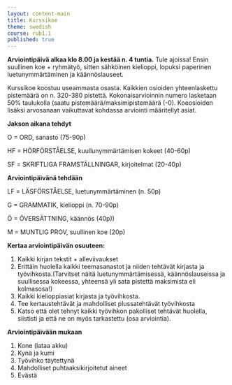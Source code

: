 ```yaml
---
layout: content-main
title: Kurssikoe
theme: swedish
course: rub1.1
published: true
---
```

**Arviointipäivä alkaa klo 8.00 ja kestää n. 4 tuntia.** Tule ajoissa! Ensin suullinen koe + ryhmätyö, sitten sähköinen kielioppi, lopuksi paperinen luetunymmärtäminen ja käännöslauseet. 

Kurssikoe koostuu useammasta osasta. Kaikkien osioiden yhteenlaskettu pistemäärä on n. 320-380 pistettä. Kokonaisarvioinnin numero lasketaan 50% taulukolla (saatu pistemäärä/maksimipistemäärä (-0). Koeosioiden lisäksi arvosanaan vaikuttavat kohdassa arviointi määritellyt asiat. 

**Jakson aikana tehdyt**

O = ORD, sanasto (75-90p)

HF = HÖRFÖRSTÅELSE, kuullunymmärtämisen kokeet (40-60p)

SF = SKRIFTLIGA FRAMSTÄLLNINGAR, kirjoitelmat (20-40p)

**Arviointipäivänä tehdään**

LF = LÄSFÖRSTÅELSE, luetunymmärtäminen (n. 50p)

G = GRAMMATIK, kielioppi (n. 70-90p)

Ö = ÖVERSÄTTNING, käännös (40p))

M = MUNTLIG PROV, suullinen koe (20p)

**Kertaa arviointipäivän osuuteen:**

1. Kaikki kirjan tekstit + alleviivaukset
2. Erittäin huolella kaikki teemasanastot ja niiden tehtävät kirjasta ja työvihkosta.(Tarvitset näitä luetunymmärtämisessä, käännöslauseissa ja suullisessa kokeessa, yhteensä yli sata pistettä maksimista eli kolmasosa!)
3. Kaikki kielioppiasiat kirjasta ja työvihkosta.
4. Tee kertaustehtävät ja mahdolliset plussatehtävät työvihkosta
5. Katso että olet tehnyt kaikki työvihkon pakolliset tehtävät huolella, siististi ja että ne on myös tarkastettu (osa arviointia).

**Arviointipäivään mukaan**
1. Kone (lataa akku)
2. Kynä ja kumi
3. Työvihko täytettynä
4. Mahdolliset puhtaaksikirjoitetut aineet
5. Evästä
